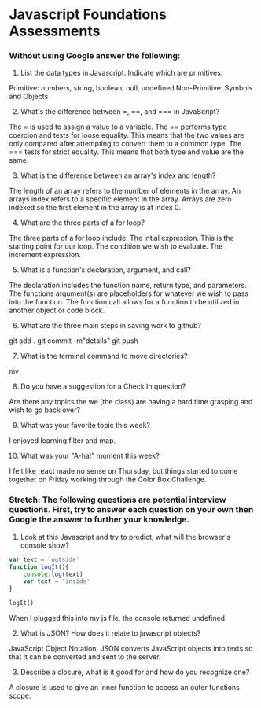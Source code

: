 # Javascript Foundations Assessments

### Without using Google answer the following:

1. List the data types in Javascript. Indicate which are primitives.

Primitive: numbers, string, boolean, null, undefined
Non-Primitive: Symbols and Objects

2. What's the difference between =, ==, and === in JavaScript?

The = is used to assign a value to a variable. 
The == performs type coercion and tests for loose equality. This means that the two values are only compared after attempting to convert them to a common type.
The === tests for strict equality. This means that both type and value are the same. 

3. What is the difference between an array's index and length?


The length of an array refers to the number of elements in the array. An arrays index refers to a specific element in the array. Arrays are zero indexed so the first element in the array is at index 0. 


4. What are the three parts of a for loop?

The three parts of a for loop include:
The intial expression. This is the starting point for our loop.
The condition we wish to evaluate.
The increment expression.

5. What is a function's declaration, argument, and call?

The declaration includes the function name, return type, and parameters.
The functions argument(s) are placeholders for whatever we wish to pass into the function.
The function call allows for a function to be utilized in another object or code block.  

6. What are the three main steps in saving work to github?

git add .
git commit -m"details"
git push

7. What is the terminal command to move directories?

mv

8. Do you have a suggestion for a Check In question?

Are there any topics the we (the class) are having a hard time grasping and wish to go back over?

9. What was your favorite topic this week?

I enjoyed learning filter and map. 

10. What was your "A-ha!" moment this week?

I felt like react made no sense on Thursday, but things started to come together on Friday working through the Color Box Challenge.

### Stretch: The following questions are potential interview questions. First, try to answer each question on your own then Google the answer to further your knowledge.

1. Look at this Javascript and try to predict, what will the browser's console show?

``` javascript
var text = 'outside'
function logIt(){
    console.log(text)
    var text = 'inside'
}

logIt()
```
When I plugged this into my js file, the console returned undefined. 

2. What is JSON? How does it relate to javascript objects?

JavaScript Object Notation. JSON converts JavaScript objects into texts so that it can be converted and sent to the server.

3. Describe a closure, what is it good for and how do you recognize one?

A closure is used to give an inner function to access an outer functions scope. 